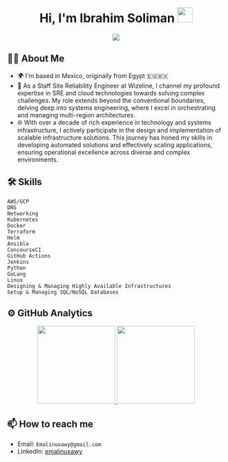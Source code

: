 
<h1 align="center"><b>Hi, I'm Ibrahim Soliman</b> <img src="https://media.giphy.com/media/hvRJCLFzcasrR4ia7z/giphy.gif" width="35"></h1>

<p align="center">
  <a href="https://www.linkedin.com/in/emalinuxawy/"><img src="https://img.shields.io/badge/-LinkedIn-%230077B5.svg?&style=for-the-badge&logo=linkedin&logoColor=white"/></a>
</p>

## 🧑‍💻 About Me

- 🌍 I'm based in Mexico, originally from Egypt 🇪🇬🇲🇽
- 💼 As a Staff Site Reliability Engineer at Wizeline, I channel my profound expertise in SRE and cloud technologies towards solving complex challenges. My role extends beyond the conventional boundaries, delving deep into systems engineering, where I excel in orchestrating and managing multi-region architectures.
- 🌐 With over a decade of rich experience in technology and systems infrastructure, I actively participate in the design and implementation of scalable infrastructure solutions. This journey has honed my skills in developing automated solutions and effectively scaling applications, ensuring operational excellence across diverse and complex environments.


## 🛠 Skills

```text
AWS/GCP
DNS
Networking
Kubernetes
Docker
Terraform
Helm
Ansible
ConcourseCI
GitHub Actions
Jenkins
Python
GoLang
Linux
Designing & Managing Highly Available Infrastructures
Setup & Managing SQL/NoSQL Databases
```

## ⚙️ GitHub Analytics

<p align="center">
  <a href="https://github.com/EmaLinuxawy">
    <img height="180em" src="https://github-readme-stats.vercel.app/api?username=EmaLinuxawy&show_icons=true&theme=transparent"/>
    <img height="180em" src="https://github-readme-stats.vercel.app/api/top-langs/?username=EmaLinuxawy&layout=compact&theme=radical"/>
  </a>
</p>

## 📫 How to reach me

- Email: `Emalinuxawy@gmail.com`
- LinkedIn: [emalinuxawy](https://www.linkedin.com/in/emalinuxawy/)
